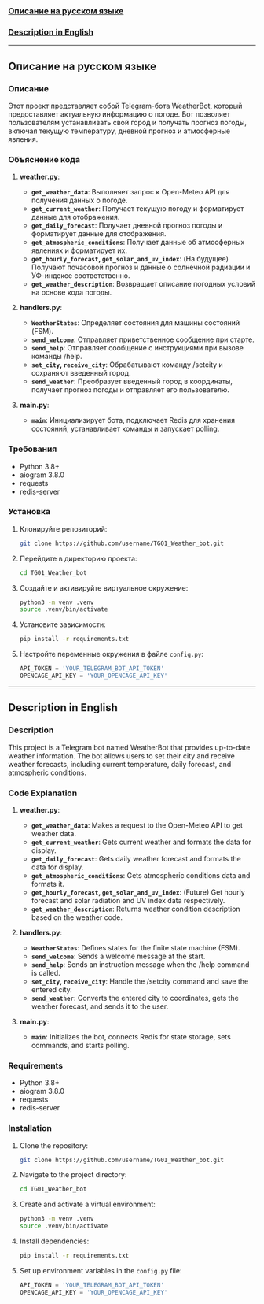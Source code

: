 ### [Описание на русском языке](#русский)

### [Description in English](#english)

---

## <a name="русский"></a>Описание на русском языке

### Описание

Этот проект представляет собой Telegram-бота WeatherBot, который предоставляет актуальную информацию о погоде. Бот позволяет пользователям устанавливать свой город и получать прогноз погоды, включая текущую температуру, дневной прогноз и атмосферные явления.

### Объяснение кода

1. **weather.py**:
    * **`get_weather_data`**: Выполняет запрос к Open-Meteo API для получения данных о погоде.
    * **`get_current_weather`**: Получает текущую погоду и форматирует данные для отображения.
    * **`get_daily_forecast`**: Получает дневной прогноз погоды и форматирует данные для отображения.
    * **`get_atmospheric_conditions`**: Получает данные об атмосферных явлениях и форматирует их.
    * **`get_hourly_forecast`, `get_solar_and_uv_index`**: (На будущее) Получают почасовой прогноз и данные о солнечной радиации и УФ-индексе соответственно.
    * **`get_weather_description`**: Возвращает описание погодных условий на основе кода погоды.

2. **handlers.py**:
    * **`WeatherStates`**: Определяет состояния для машины состояний (FSM).
    * **`send_welcome`**: Отправляет приветственное сообщение при старте.
    * **`send_help`**: Отправляет сообщение с инструкциями при вызове команды /help.
    * **`set_city`, `receive_city`**: Обрабатывают команду /setcity и сохраняют введенный город.
    * **`send_weather`**: Преобразует введенный город в координаты, получает прогноз погоды и отправляет его пользователю.

3. **main.py**:
    * **`main`**: Инициализирует бота, подключает Redis для хранения состояний, устанавливает команды и запускает polling.

### Требования

- Python 3.8+
- aiogram 3.8.0
- requests
- redis-server

### Установка

1. Клонируйте репозиторий:
    ```sh
    git clone https://github.com/username/TG01_Weather_bot.git
    ```
2. Перейдите в директорию проекта:
    ```sh
    cd TG01_Weather_bot
    ```
3. Создайте и активируйте виртуальное окружение:
    ```sh
    python3 -m venv .venv
    source .venv/bin/activate
    ```
4. Установите зависимости:
    ```sh
    pip install -r requirements.txt
    ```
5. Настройте переменные окружения в файле `config.py`:

    ```python
    API_TOKEN = 'YOUR_TELEGRAM_BOT_API_TOKEN'
    OPENCAGE_API_KEY = 'YOUR_OPENCAGE_API_KEY'
    ```

---

## <a name="english"></a>Description in English

### Description

This project is a Telegram bot named WeatherBot that provides up-to-date weather information. The bot allows users to set their city and receive weather forecasts, including current temperature, daily forecast, and atmospheric conditions.

### Code Explanation

1. **weather.py**:
    * **`get_weather_data`**: Makes a request to the Open-Meteo API to get weather data.
    * **`get_current_weather`**: Gets current weather and formats the data for display.
    * **`get_daily_forecast`**: Gets daily weather forecast and formats the data for display.
    * **`get_atmospheric_conditions`**: Gets atmospheric conditions data and formats it.
    * **`get_hourly_forecast`, `get_solar_and_uv_index`**: (Future) Get hourly forecast and solar radiation and UV index data respectively.
    * **`get_weather_description`**: Returns weather condition description based on the weather code.

2. **handlers.py**:
    * **`WeatherStates`**: Defines states for the finite state machine (FSM).
    * **`send_welcome`**: Sends a welcome message at the start.
    * **`send_help`**: Sends an instruction message when the /help command is called.
    * **`set_city`, `receive_city`**: Handle the /setcity command and save the entered city.
    * **`send_weather`**: Converts the entered city to coordinates, gets the weather forecast, and sends it to the user.

3. **main.py**:
    * **`main`**: Initializes the bot, connects Redis for state storage, sets commands, and starts polling.

### Requirements

- Python 3.8+
- aiogram 3.8.0
- requests
- redis-server

### Installation

1. Clone the repository:
    ```sh
    git clone https://github.com/username/TG01_Weather_bot.git
    ```
2. Navigate to the project directory:
    ```sh
    cd TG01_Weather_bot
    ```
3. Create and activate a virtual environment:
    ```sh
    python3 -m venv .venv
    source .venv/bin/activate
    ```
4. Install dependencies:
    ```sh
    pip install -r requirements.txt
    ```
5. Set up environment variables in the `config.py` file:

    ```python
    API_TOKEN = 'YOUR_TELEGRAM_BOT_API_TOKEN'
    OPENCAGE_API_KEY = 'YOUR_OPENCAGE_API_KEY'
    ```
